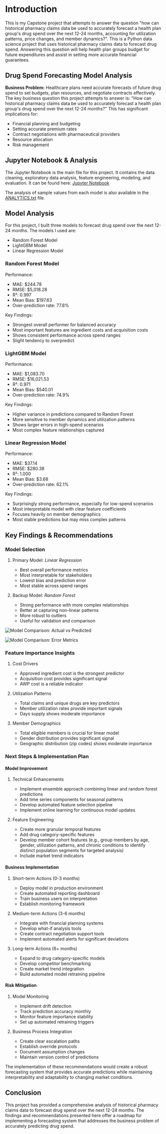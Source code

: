 # Introduction

This is my Capstone project that attempts to answer the question "how can historical pharmacy claims data be used to accurately forecast a health plan group's drug spend over the next 12-24 months, accounting for utilization patterns, price changes, and member dynamics?". This is a Python data science project that uses historical pharmacy claims data to forecast drug spend. Answering this question will help health plan groups budget for future expenditures and assist in setting more accurate financial guarantees.

## Drug Spend Forecasting Model Analysis

**Business Problem:** Healthcare plans need accurate forecasts of future drug spend to set budgets, plan resources, and negotiate contracts effectively. The key business question this project attempts to answer is: "How can historical pharmacy claims data be used to accurately forecast a health plan group's drug spend over the next 12-24 months?" This has significant implications for:

- Financial planning and budgeting
- Setting accurate premium rates
- Contract negotiations with pharmaceutical providers
- Resource allocation
- Risk management

## Jupyter Notebook & Analysis

The Jupyter Notebook is the main file for this project. It contains the data cleaning, exploratory data analysis, feature engineering, modeling, and evaluation. It can be found here: [Jupyter Notebook](notebook.ipynb)

The analysis of sample values from each model is also available in the [ANALYTICS.txt](ANALYTICS.txt) file.

## Model Analysis

For this project, I built three models to forecast drug spend over the next 12-24 months. The models I used are:

- Random Forest Model
- LightGBM Model
- Linear Regression Model

### Random Forest Model

Performance:

- MAE: $244.78
- RMSE: $5,018.28
- R²: 0.997
- Mean Bias: $197.63
- Over-prediction rate: 77.8%

Key Findings:

- Strongest overall performer for balanced accuracy
- Most important features are ingredient costs and acquisition costs
- Shows consistent performance across spend ranges
- Slight tendency to overpredict

### LightGBM Model

Performance:

- MAE: $1,083.70
- RMSE: $16,021.53
- R²: 0.971
- Mean Bias: $540.01
- Over-prediction rate: 74.9%

Key Findings:

- Higher variance in predictions compared to Random Forest
- More sensitive to member dynamics and utilization patterns
- Shows larger errors in high-spend scenarios
- Most complex feature relationships captured

### Linear Regression Model

Performance:

- MAE: $37.14
- RMSE: $280.38
- R²: 1.000
- Mean Bias: $3.68
- Over-prediction rate: 62.1%

Key Findings:

- Surprisingly strong performance, especially for low-spend scenarios
- Most interpretable model with clear feature coefficients
- Focuses heavily on member demographics
- Most stable predictions but may miss complex patterns

## Key Findings & Recommendations

### Model Selection

1. Primary Model: _Linear Regression_

    - Best overall performance metrics
    - Most interpretable for stakeholders
    - Lowest bias and prediction error
    - Most stable across spend ranges

2. Backup Model: _Random Forest_

    - Strong performance with more complex relationships
    - Better at capturing non-linear patterns
    - More robust to outliers
    - Useful for validation and comparison

![Model Comparison: Actual vs Predicted](images/model_comparison_act_vs_pred.png)

![Model Comparison: Error Metrics](images/model_comparison_error_metrics.png)

### Feature Importance Insights

1. Cost Drivers

    - Approved ingredient cost is the strongest predictor
    - Acquisition cost provides significant signal
    - AWP cost is a reliable indicator

2. Utilization Patterns

    - Total claims and unique drugs are key predictors
    - Member utilization rates provide important signals
    - Days supply shows moderate importance

3. Member Demographics

    - Total eligible members is crucial for linear model
    - Gender distribution provides significant signal
    - Geographic distribution (zip codes) shows moderate importance

### Next Steps & Implementation Plan

#### Model Improvement

1. Technical Enhancements

    - Implement ensemble approach combining linear and random forest predictions
    - Add time series components for seasonal patterns
    - Develop automated feature selection pipeline
    - Implement online learning for continuous model updates

2. Feature Engineering

    - Create more granular temporal features
    - Add drug category-specific features
    - Develop member cohort features (e.g., group members by age, gender, utilization patterns, and chronic conditions to identify distinct population segments for targeted analysis)
    - Include market trend indicators

#### Business Implementation

1. Short-term Actions (0-3 months)

    - Deploy model in production environment
    - Create automated reporting dashboard
    - Train business users on interpretation
    - Establish monitoring framework

2. Medium-term Actions (3-6 months)

    - Integrate with financial planning systems
    - Develop what-if analysis tools
    - Create contract negotiation support tools
    - Implement automated alerts for significant deviations

3. Long-term Actions (6+ months)

    - Expand to drug category-specific models
    - Develop competitor benchmarking
    - Create market trend integration
    - Build automated model retraining pipeline

#### Risk Mitigation

1. Model Monitoring

    - Implement drift detection
    - Track prediction accuracy monthly
    - Monitor feature importance stability
    - Set up automated retraining triggers

2. Business Process Integration

    - Create clear escalation paths
    - Establish override protocols
    - Document assumption changes
    - Maintain version control of predictions

The implementation of these recommendations would create a robust forecasting system that provides accurate predictions while maintaining interpretability and adaptability to changing market conditions.

## Conclusion

This project has provided a comprehensive analysis of historical pharmacy claims data to forecast drug spend over the next 12-24 months. The findings and recommendations presented here offer a roadmap for implementing a forecasting system that addresses the business problem of accurately predicting drug spend.
